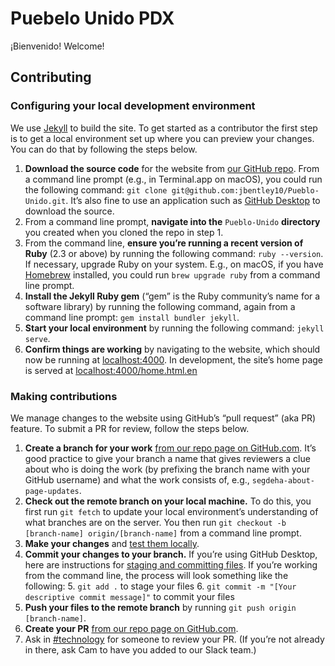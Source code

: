 # Puebelo Unido PDX

¡Bienvenido! Welcome!

## Contributing

### Configuring your local development environment

We use [Jekyll](https://jekyllrb.com) to build the site. To get started as a contributor the first step is to get a local environment set up where you can preview your changes. You can do that by following the steps below.

1. **Download the source code** for the website from [our GitHub repo](https://github.com/jbentley10/Pueblo-Unido). From a command line prompt (e.g., in Terminal.app on macOS), you could run the following command: `git clone git@github.com:jbentley10/Pueblo-Unido.git`. It’s also fine to use an application such as [GitHub Desktop](https://desktop.github.com) to download the source.
2. From a command line prompt, **navigate into the** `Pueblo-Unido` **directory** you created when you cloned the repo in step 1.
4. From the command line, **ensure you’re running a recent version of Ruby** (2.3 or above) by running the following command: `ruby --version`. If necessary, upgrade Ruby on your system. E.g., on macOS, if you have [Homebrew](https://brew.sh) installed, you could run `brew upgrade ruby` from a command line prompt.
4. **Install the Jekyll Ruby gem** (“gem” is the Ruby community’s name for a software library) by running the following command, again from a command line prompt: `gem install bundler jekyll`.
5. **Start your local environment** by running the following command: `jekyll serve`.
6. **Confirm things are working** by navigating to the website, which should now be running at [localhost:4000](http://localhost:4000). In development, the site’s home page is served at [localhost:4000/home.html.en](http://localhost:4000/home.html.en)

### Making contributions

We manage changes to the website using GitHub’s “pull request” (aka PR) feature. To submit a PR for review, follow the steps below.

1. **Create a branch for your work** [from our repo page on GitHub.com](https://help.github.com/en/articles/creating-and-deleting-branches-within-your-repository). It’s good practice to give your branch a name that gives reviewers a clue about who is doing the work (by prefixing the branch name with your GitHub username) and what the work consists of, e.g., `segdeha-about-page-updates`.
2. **Check out the remote branch on your local machine.** To do this, you first run `git fetch` to update your local environment’s understanding of what branches are on the server. You then run `git checkout -b [branch-name] origin/[branch-name]` from a command line prompt.
3. **Make your changes** and [test them locally](http://localhost:4000).
4. **Commit your changes to your branch.** If you’re using GitHub Desktop, here are instructions for [staging and committing files](https://help.github.com/en/desktop/contributing-to-projects/committing-and-reviewing-changes-to-your-project). If you’re working from the command line, the process will look something like the following:
    5. `git add .` to stage your files
    6. `git commit -m "[Your descriptive commit message]"` to commit your files
7. **Push your files to the remote branch** by running `git push origin [branch-name]`.
8. **Create your PR** [from our repo page on GitHub.com](https://help.github.com/en/articles/creating-a-pull-request).
9. Ask in [#technology](https://pueblo-unido-pdx.slack.com/messages/C6JLJED5G) for someone to review your PR. (If you’re not already in there, ask Cam to have you added to our Slack team.)
